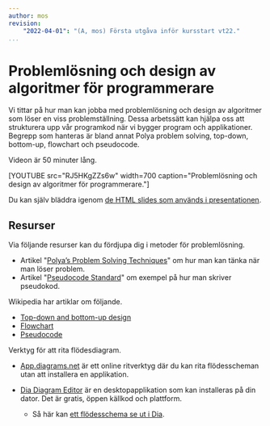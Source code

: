 ```yaml
---
author: mos
revision:
    "2022-04-01": "(A, mos) Första utgåva inför kursstart vt22."
...
```

Problemlösning och design av algoritmer för programmerare
====================

Vi tittar på hur man kan jobba med problemlösning och design av algoritmer som löser en viss problemställning. Dessa arbetssätt kan hjälpa oss att strukturera upp vår programkod när vi bygger program och applikationer. Begrepp som hanteras är bland annat Polya problem solving, top-down, bottom-up, flowchart och pseudocode.

Videon är 50 minuter lång.

[YOUTUBE src="RJ5HKgZZs6w" width=700 caption="Problemlösning och design av algoritmer för programmerare."]

Du kan själv bläddra igenom [de HTML slides som används i presentationen](https://dbwebb-se.github.io/mvc/lecture/L02-algorithms/slide.html).



Resurser
------------------------

Via följande resurser kan du fördjupa dig i metoder för problemlösning.

* Artikel "[Polya’s Problem Solving Techniques](https://math.berkeley.edu/~gmelvin/polya.pdf)" om hur man kan tänka när man löser problem.
* Artikel "[Pseudocode Standard](http://users.csc.calpoly.edu/~jdalbey/SWE/pdl_std.html)" om exempel på hur man skriver pseudokod.

Wikipedia har artiklar om följande.

* [Top-down and bottom-up design](https://en.wikipedia.org/wiki/Top-down_and_bottom-up_design)
* [Flowchart](https://en.wikipedia.org/wiki/Flowchart)
* [Pseudocode](https://en.wikipedia.org/wiki/Pseudocode)

Verktyg för att rita flödesdiagram.

* [App.diagrams.net](https://app.diagrams.net/) är ett online ritverktyg där du kan rita flödesscheman utan att installera en applikation.

* [Dia Diagram Editor](http://dia-installer.de/) är en desktopapplikation som kan installeras på din dator. Det är gratis, öppen källkod och plattform.

    * Så här kan [ett flödesschema se ut i Dia](http://dia-installer.de/shapes/Flowchart/index.html.en).
